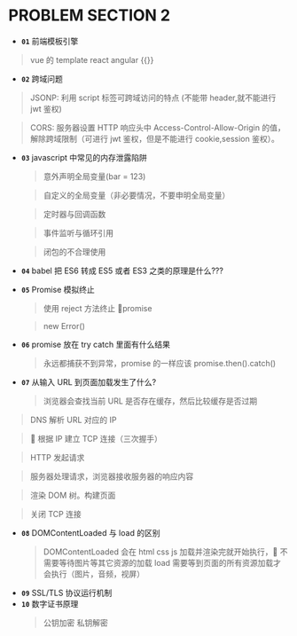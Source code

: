# PROBLEM SECTION 2

- **`01`** 前端模板引擎

> vue 的 template react angular {{}}

- **`02`** 跨域问题

> JSONP: 利用 script 标签可跨域访问的特点 (不能带 header,就不能进行 jwt 鉴权)

> CORS: 服务器设置 HTTP 响应头中 Access-Control-Allow-Origin 的值，解除跨域限制（可进行 jwt 鉴权，但是不能进行 cookie,session 鉴权）。

- **`03`** javascript 中常见的内存泄露陷阱

  > 意外声明全局变量(bar = 123)

  > 自定义的全局变量（非必要情况，不要申明全局变量）

  > 定时器与回调函数

  > 事件监听与循环引用

  > 闭包的不合理使用

- **`04`** babel 把 ES6 转成 ES5 或者 ES3 之类的原理是什么???
- **`05`** Promise 模拟终止

  > 使用 reject 方法终止 promise

  > new Error()

- **`06`** promise 放在 try catch 里面有什么结果
  > 永远都捕获不到异常，promise 的一样应该 promise.then().catch()
- **`07`** 从输入 URL 到页面加载发生了什么?
  > 浏览器会查找当前 URL 是否存在缓存，然后比较缓存是否过期

> DNS 解析 URL 对应的 IP

>  根据 IP 建立 TCP 连接（三次握手）

> HTTP 发起请求

> 服务器处理请求，浏览器接收服务器的响应内容

> 渲染 DOM 树。构建页面

> 关闭 TCP 连接

- **`08`** DOMContentLoaded 与 load 的区别
  > DOMContentLoaded 会在 html css js 加载并渲染完就开始执行， 不需要等待图片等其它资源的加载
  > load 需要等到页面的所有资源加载才会执行（图片，音频，视屏）
- **`09`** SSL/TLS 协议运行机制
- **`10`** 数字证书原理
  > 公钥加密 私钥解密

